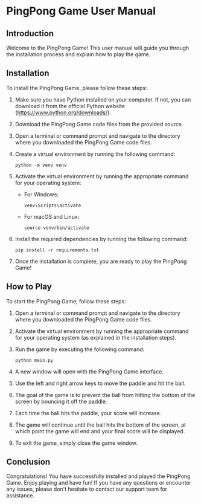 # PingPong Game User Manual

## Introduction

Welcome to the PingPong Game! This user manual will guide you through the installation process and explain how to play the game.

## Installation

To install the PingPong Game, please follow these steps:

1. Make sure you have Python installed on your computer. If not, you can download it from the official Python website (https://www.python.org/downloads/).

2. Download the PingPong Game code files from the provided source.

3. Open a terminal or command prompt and navigate to the directory where you downloaded the PingPong Game code files.

4. Create a virtual environment by running the following command:

   ```
   python -m venv venv
   ```

5. Activate the virtual environment by running the appropriate command for your operating system:

   - For Windows:

     ```
     venv\Scripts\activate
     ```

   - For macOS and Linux:

     ```
     source venv/bin/activate
     ```

6. Install the required dependencies by running the following command:

   ```
   pip install -r requirements.txt
   ```

7. Once the installation is complete, you are ready to play the PingPong Game!

## How to Play

To start the PingPong Game, follow these steps:

1. Open a terminal or command prompt and navigate to the directory where you downloaded the PingPong Game code files.

2. Activate the virtual environment by running the appropriate command for your operating system (as explained in the installation steps).

3. Run the game by executing the following command:

   ```
   python main.py
   ```

4. A new window will open with the PingPong Game interface.

5. Use the left and right arrow keys to move the paddle and hit the ball.

6. The goal of the game is to prevent the ball from hitting the bottom of the screen by bouncing it off the paddle.

7. Each time the ball hits the paddle, your score will increase.

8. The game will continue until the ball hits the bottom of the screen, at which point the game will end and your final score will be displayed.

9. To exit the game, simply close the game window.

## Conclusion

Congratulations! You have successfully installed and played the PingPong Game. Enjoy playing and have fun! If you have any questions or encounter any issues, please don't hesitate to contact our support team for assistance.